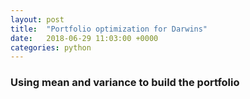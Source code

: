 ```yaml
---
layout: post
title:  "Portfolio optimization for Darwins"
date:   2018-06-29 11:03:00 +0000
categories: python
---
```


### Using mean and variance to build the portfolio
